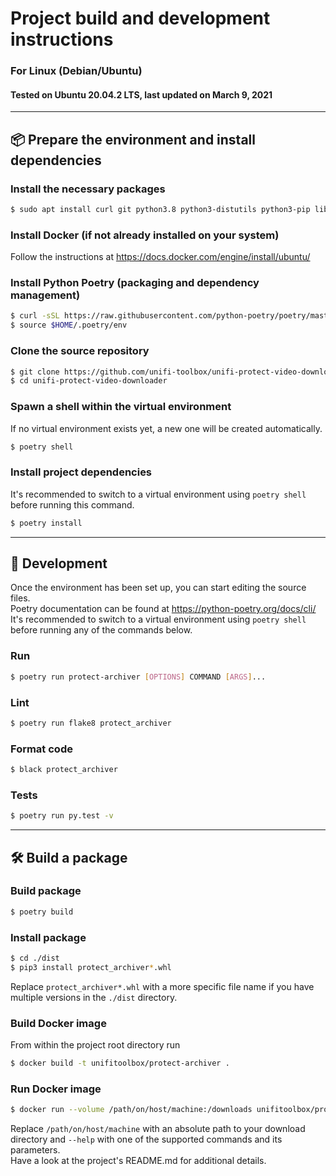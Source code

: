 # Project build and development instructions
### For Linux (Debian/Ubuntu)
#### Tested on Ubuntu 20.04.2 LTS, last updated on March 9, 2021

---

## :package: Prepare the environment and install dependencies

### Install the necessary packages
```bash
$ sudo apt install curl git python3.8 python3-distutils python3-pip libffi-dev libssl-dev
```

### Install Docker (if not already installed on your system)
Follow the instructions at https://docs.docker.com/engine/install/ubuntu/

### Install Python Poetry (packaging and dependency management)
```bash
$ curl -sSL https://raw.githubusercontent.com/python-poetry/poetry/master/get-poetry.py | python3 -
$ source $HOME/.poetry/env
```

### Clone the source repository
```bash
$ git clone https://github.com/unifi-toolbox/unifi-protect-video-downloader
$ cd unifi-protect-video-downloader
```

### Spawn a shell within the virtual environment
If no virtual environment exists yet, a new one will be created automatically.
```bash
$ poetry shell
```

### Install project dependencies
It's recommended to switch to a virtual environment using `poetry shell` before running this command.
```bash
$ poetry install
```

---

## :pencil: Development
Once the environment has been set up, you can start editing the source files.  
Poetry documentation can be found at https://python-poetry.org/docs/cli/  
It's recommended to switch to a virtual environment using `poetry shell` before running any of the commands below.

### Run
```bash
$ poetry run protect-archiver [OPTIONS] COMMAND [ARGS]...
```

### Lint
```bash
$ poetry run flake8 protect_archiver
```

### Format code
```bash
$ black protect_archiver
```

### Tests
```bash
$ poetry run py.test -v
```

---

## :hammer_and_wrench: Build a package

### Build package
```bash
$ poetry build
```

### Install package
```bash
$ cd ./dist
$ pip3 install protect_archiver*.whl
```
Replace `protect_archiver*.whl` with a more specific file name if you have multiple versions in the `./dist` directory.

### Build Docker image
From within the project root directory run
```bash
$ docker build -t unifitoolbox/protect-archiver .
```

### Run Docker image
```bash
$ docker run --volume /path/on/host/machine:/downloads unifitoolbox/protect-archiver --help
```
Replace `/path/on/host/machine` with an absolute path to your download directory and `--help` with one of the supported commands and its parameters.  
Have a look at the project's README.md for additional details.

